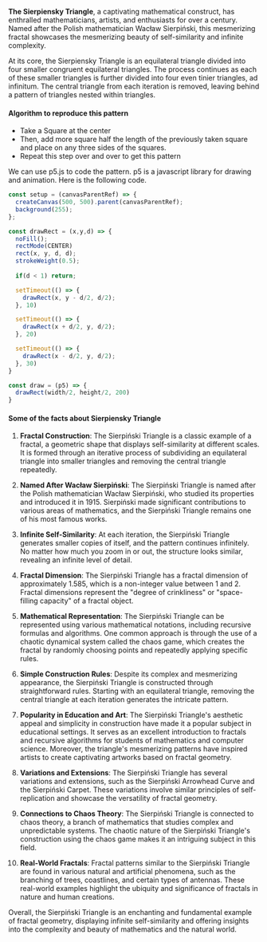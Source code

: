 **The Sierpiensky Triangle**, a captivating mathematical construct, has enthralled mathematicians, artists, and enthusiasts for over a century. Named after the Polish mathematician Wacław Sierpiński, this mesmerizing fractal showcases the mesmerizing beauty of self-similarity and infinite complexity.

At its core, the Sierpiensky Triangle is an equilateral triangle divided into four smaller congruent equilateral triangles. The process continues as each of these smaller triangles is further divided into four even tinier triangles, ad infinitum. The central triangle from each iteration is removed, leaving behind a pattern of triangles nested within triangles.

#### Algorithm to reproduce this pattern
- Take a Square at the center
- Then, add more square half the length of the previously taken square and place on any three sides of the squares.
- Repeat this step over and over to get this pattern 

We can use p5.js to code the pattern. p5 is a javascript library for drawing and animation. Here is the following code.

```js
const setup = (canvasParentRef) => {
  createCanvas(500, 500).parent(canvasParentRef);
  background(255);
};

const drawRect = (x,y,d) => {
  noFill();
  rectMode(CENTER)
  rect(x, y, d, d);
  strokeWeight(0.5);
  
  if(d < 1) return;

  setTimeout(() => {
    drawRect(x, y - d/2, d/2);
  }, 10)

  setTimeout(() => {
    drawRect(x + d/2, y, d/2);
  }, 20)

  setTimeout(() => {
    drawRect(x - d/2, y, d/2);
  }, 30)
}

const draw = (p5) => {
  drawRect(width/2, height/2, 200)
}
```

#### Some of the facts about Sierpiensky Triangle

1. **Fractal Construction**: The Sierpiński Triangle is a classic example of a fractal, a geometric shape that displays self-similarity at different scales. It is formed through an iterative process of subdividing an equilateral triangle into smaller triangles and removing the central triangle repeatedly.

2. **Named After Wacław Sierpiński**: The Sierpiński Triangle is named after the Polish mathematician Wacław Sierpiński, who studied its properties and introduced it in 1915. Sierpiński made significant contributions to various areas of mathematics, and the Sierpiński Triangle remains one of his most famous works.

3. **Infinite Self-Similarity**: At each iteration, the Sierpiński Triangle generates smaller copies of itself, and the pattern continues infinitely. No matter how much you zoom in or out, the structure looks similar, revealing an infinite level of detail.

4. **Fractal Dimension**: The Sierpiński Triangle has a fractal dimension of approximately 1.585, which is a non-integer value between 1 and 2. Fractal dimensions represent the "degree of crinkliness" or "space-filling capacity" of a fractal object.

5. **Mathematical Representation**: The Sierpiński Triangle can be represented using various mathematical notations, including recursive formulas and algorithms. One common approach is through the use of a chaotic dynamical system called the chaos game, which creates the fractal by randomly choosing points and repeatedly applying specific rules.

6. **Simple Construction Rules**: Despite its complex and mesmerizing appearance, the Sierpiński Triangle is constructed through straightforward rules. Starting with an equilateral triangle, removing the central triangle at each iteration generates the intricate pattern.

7. **Popularity in Education and Art**: The Sierpiński Triangle's aesthetic appeal and simplicity in construction have made it a popular subject in educational settings. It serves as an excellent introduction to fractals and recursive algorithms for students of mathematics and computer science. Moreover, the triangle's mesmerizing patterns have inspired artists to create captivating artworks based on fractal geometry.

8. **Variations and Extensions**: The Sierpiński Triangle has several variations and extensions, such as the Sierpiński Arrowhead Curve and the Sierpiński Carpet. These variations involve similar principles of self-replication and showcase the versatility of fractal geometry.

9. **Connections to Chaos Theory**: The Sierpiński Triangle is connected to chaos theory, a branch of mathematics that studies complex and unpredictable systems. The chaotic nature of the Sierpiński Triangle's construction using the chaos game makes it an intriguing subject in this field.

10. **Real-World Fractals**: Fractal patterns similar to the Sierpiński Triangle are found in various natural and artificial phenomena, such as the branching of trees, coastlines, and certain types of antennas. These real-world examples highlight the ubiquity and significance of fractals in nature and human creations.

Overall, the Sierpiński Triangle is an enchanting and fundamental example of fractal geometry, displaying infinite self-similarity and offering insights into the complexity and beauty of mathematics and the natural world.